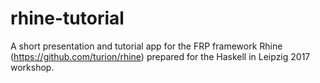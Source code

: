 # rhine-tutorial
A short presentation and tutorial app for the FRP framework Rhine (https://github.com/turion/rhine)
prepared for the Haskell in Leipzig 2017 workshop.
